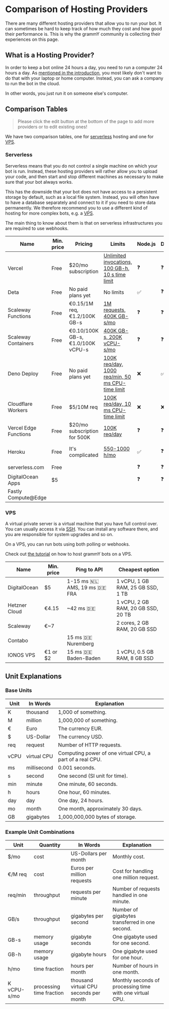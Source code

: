 # Comparison of Hosting Providers

There are many different hosting providers that allow you to run your bot.
It can sometimes be hard to keep track of how much they cost and how good their performance is.
This is why the grammY community is collecting their experiences on this page.

## What is a Hosting Provider?

In order to keep a bot online 24 hours a day, you need to run a computer 24 hours a day.
As [mentioned in the introduction](/guide/introduction.html#how-to-keep-a-bot-running), you most likely don't want to do that with your laptop or home computer.
Instead, you can ask a company to run the bot in the cloud.

In other words, you just run it on someone else's computer.

## Comparison Tables

> Please click the edit button at the bottom of the page to add more providers or to edit existing ones!

We have two comparison tables, one for [serverless](#serverless) hosting and one for [VPS](#vps).

### Serverless

Serverless means that you do not control a single machine on which your bot is run.
Instead, these hosting providers will rather allow you to upload your code, and then start and stop different machines as necessary to make sure that your bot always works.

This has the downside that your bot does not have access to a persistent storage by default, such as a local file system.
Instead, you will often have to have a database separately and connect to it if you need to store data permanently.
We therefore recommend you to use a different kind of hosting for more complex bots, e.g. a [VPS](./vps.md).

The main thing to know about them is that on serverless infrastructures you are required to use webhooks.

| Name                  | Min. price | Pricing                           | Limits                                                                                              | Node.js            | Deno               | Web                | Notes                                |
| --------------------- | ---------- | --------------------------------- | --------------------------------------------------------------------------------------------------- | ------------------ | ------------------ | ------------------ | ------------------------------------ |
| Vercel                | Free       | $20/mo subscription               | [Unlimited invocations, 100 GB-h, 10 s time limit](https://vercel.com/pricing)                      | :question:         | :question:         | :question:         | Not intended for non-websites?       |
| Deta                  | Free       | No paid plans yet                 | No limits                                                                                           | :white_check_mark: | :question:         | :question:         |                                      |
| Scaleway Functions    | Free       | €0.15/1M req, €1.2/100K GB-s      | [1M requests, 400K GB-s/mo](https://www.scaleway.com/en/pricing/#serverless-functions)              | :question:         | :question:         | :question:         |                                      |
| Scaleway Containers   | Free       | €0.10/100K GB-s, €1.0/100K vCPU-s | [400K GB-s, 200K vCPU-s/mo](https://www.scaleway.com/en/pricing/#serverless-containers)             | :question:         | :question:         | :question:         |                                      |
| Deno Deploy           | Free       | No paid plans yet                 | [100K req/day, 1000 req/min, 50 ms CPU-time limit](https://deno.com/deploy/docs/pricing-and-limits) | :x:                | :white_check_mark: | :x:                | Beta                                 |
| Cloudflare Workers    | Free       | $5/10M req                        | [100K req/day, 10 ms CPU-time limit](https://workers.cloudflare.com/)                               | :x:                | :x:                | :white_check_mark: |                                      |
| Vercel Edge Functions | Free       | $20/mo subscription for 500K      | [100K req/day](https://vercel.com/pricing)                                                          | :question:         | :question:         | :question:         |                                      |
| Heroku                | Free       | It's complicated                  | [550-1000 h/mo](https://www.heroku.com/pricing)                                                     | :white_check_mark: | :question:         | :question:         | Long startup times, not recommended? |
| serverless.com        | Free       |                                   |                                                                                                     | :question:         | :question:         | :question:         |                                      |
| DigitalOcean Apps     | $5         |                                   |                                                                                                     | :question:         | :question:         | :question:         | Not tested                           |
| Fastly Compute@Edge   |            |                                   |                                                                                                     |                    |                    |                    |                                      |

### VPS

A virtual private server is a virtual machine that you have full control over.
You can usually access it via [SSH](https://en.wikipedia.org/wiki/Secure_Shell).
You can install any software there, and you are responsible for system upgrades and so on.

On a VPS, you can run bots using both polling or webhooks.

Check out [the tutorial](./vps.md) on how to host grammY bots on a VPS.

| Name          | Min. price | Ping to API                               | Cheapest option                    |
| ------------- | ---------- | ----------------------------------------- | ---------------------------------- |
| DigitalOcean  | $5         | 1-15 ms :netherlands: AMS, 19 ms :de: FRA | 1 vCPU, 1 GB RAM, 25 GB SSD, 1 TB  |
| Hetzner Cloud | €4.15      | ~42 ms :de:                               | 1 vCPU, 2 GB RAM, 20 GB SSD, 20 TB |
| Scaleway      | €~7        |                                           | 2 cores, 2 GB RAM, 20 GB SSD       |
| Contabo       |            | 15 ms :de: Nuremberg                      |                                    |
| IONOS VPS     | €1 or $2   | 15 ms :de: Baden-Baden                    | 1 vCPU, 0.5 GB RAM, 8 GB SSD       |

## Unit Explanations

### Base Units

| Unit | In Words    | Explanation                                               |
| ---- | ----------- | --------------------------------------------------------- |
| K    | thousand    | 1,000 of something.                                       |
| M    | million     | 1,000,000 of something.                                   |
| €    | Euro        | The currency EUR.                                         |
| $    | US-Dollar   | The currency USD.                                         |
| req  | request     | Number of HTTP requests.                                  |
| vCPU | virtual CPU | Computing power of one virtual CPU, a part of a real CPU. |
| ms   | millisecond | 0.001 seconds.                                            |
| s    | second      | One second (SI unit for time).                            |
| min  | minute      | One minute, 60 seconds.                                   |
| h    | hours       | One hour, 60 minutes.                                     |
| day  | day         | One day, 24 hours.                                        |
| mo   | month       | One month, approximately 30 days.                         |
| GB   | gigabytes   | 1,000,000,000 bytes of storage.                           |

### Example Unit Combinations

| Unit        | Quantity                 | In Words                               | Explanation                                              |
| ----------- | ------------------------ | -------------------------------------- | -------------------------------------------------------- |
| $/mo        | cost                     | US-Dollars per month                   | Monthly cost.                                            |
| €/M req     | cost                     | Euros per million requests             | Cost for handling one million request.                   |
| req/min     | throughput               | requests per minute                    | Number of requests handled in one minute.                |
| GB/s        | throughput               | gigabytes per second                   | Number of gigabytes transferred in one second.           |
| GB-s        | memory usage             | gigabyte seconds                       | One gigabyte used for one second.                        |
| GB-h        | memory usage             | gigabyte hours                         | One gigabyte used for one hour.                          |
| h/mo        | time fraction            | hours per month                        | Number of hours in one month.                            |
| K vCPU-s/mo | processing time fraction | thousand virtual CPU seconds per month | Monthly seconds of processing time with one virtual CPU. |
